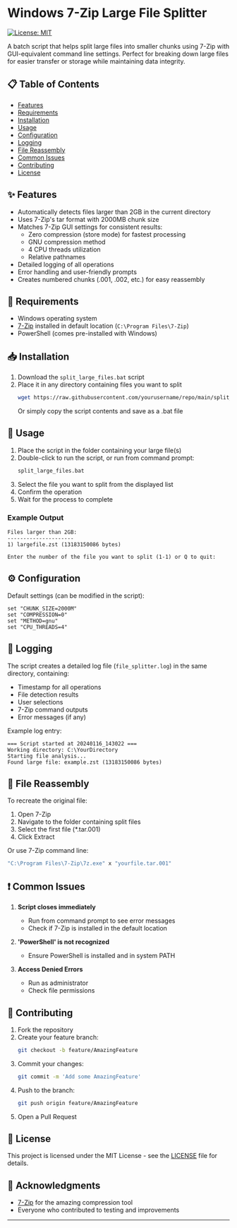 # Windows 7-Zip Large File Splitter

[![License: MIT](https://img.shields.io/badge/License-MIT-yellow.svg)](https://opensource.org/licenses/MIT)

A batch script that helps split large files into smaller chunks using 7-Zip with GUI-equivalent command line settings. Perfect for breaking down large files for easier transfer or storage while maintaining data integrity.

## 📋 Table of Contents
- [Features](#features)
- [Requirements](#requirements)
- [Installation](#installation)
- [Usage](#usage)
- [Configuration](#configuration)
- [Logging](#logging)
- [File Reassembly](#file-reassembly)
- [Common Issues](#common-issues)
- [Contributing](#contributing)
- [License](#license)

## ✨ Features
- Automatically detects files larger than 2GB in the current directory
- Uses 7-Zip's tar format with 2000MB chunk size
- Matches 7-Zip GUI settings for consistent results:
  - Zero compression (store mode) for fastest processing
  - GNU compression method
  - 4 CPU threads utilization
  - Relative pathnames
- Detailed logging of all operations
- Error handling and user-friendly prompts
- Creates numbered chunks (.001, .002, etc.) for easy reassembly

## 🔧 Requirements
- Windows operating system
- [7-Zip](https://7-zip.org/) installed in default location (`C:\Program Files\7-Zip`)
- PowerShell (comes pre-installed with Windows)

## 📥 Installation
1. Download the `split_large_files.bat` script
2. Place it in any directory containing files you want to split
   ```bash
   wget https://raw.githubusercontent.com/yourusername/repo/main/split_large_files.bat
   ```
   Or simply copy the script contents and save as a .bat file

## 🚀 Usage
1. Place the script in the folder containing your large file(s)
2. Double-click to run the script, or run from command prompt:
   ```cmd
   split_large_files.bat
   ```
3. Select the file you want to split from the displayed list
4. Confirm the operation
5. Wait for the process to complete

### Example Output
```
Files larger than 2GB:
---------------------
1) largefile.zst (13183150086 bytes)

Enter the number of the file you want to split (1-1) or Q to quit:
```

## ⚙️ Configuration
Default settings (can be modified in the script):
```batch
set "CHUNK_SIZE=2000M"
set "COMPRESSION=0"
set "METHOD=gnu"
set "CPU_THREADS=4"
```

## 📝 Logging
The script creates a detailed log file (`file_splitter.log`) in the same directory, containing:
- Timestamp for all operations
- File detection results
- User selections
- 7-Zip command outputs
- Error messages (if any)

Example log entry:
```
=== Script started at 20240116_143022 ===
Working directory: C:\YourDirectory
Starting file analysis...
Found large file: example.zst (13183150086 bytes)
```

## 🔄 File Reassembly
To recreate the original file:

1. Open 7-Zip
2. Navigate to the folder containing split files
3. Select the first file (*.tar.001)
4. Click Extract

Or use 7-Zip command line:
```cmd
"C:\Program Files\7-Zip\7z.exe" x "yourfile.tar.001"
```

## ❗ Common Issues
1. **Script closes immediately**
   - Run from command prompt to see error messages
   - Check if 7-Zip is installed in the default location

2. **'PowerShell' is not recognized**
   - Ensure PowerShell is installed and in system PATH

3. **Access Denied Errors**
   - Run as administrator
   - Check file permissions

## 🤝 Contributing
1. Fork the repository
2. Create your feature branch:
   ```bash
   git checkout -b feature/AmazingFeature
   ```
3. Commit your changes:
   ```bash
   git commit -m 'Add some AmazingFeature'
   ```
4. Push to the branch:
   ```bash
   git push origin feature/AmazingFeature
   ```
5. Open a Pull Request

## 📄 License
This project is licensed under the MIT License - see the [LICENSE](LICENSE) file for details.

## 🙏 Acknowledgments
- [7-Zip](https://7-zip.org/) for the amazing compression tool
- Everyone who contributed to testing and improvements

---
